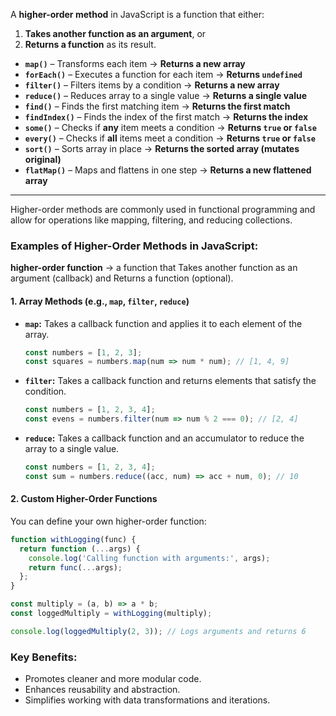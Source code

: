 A **higher-order method** in JavaScript is a function that either:
1. **Takes another function as an argument**, or
2. **Returns a function** as its result.

- **`map()`** – Transforms each item → **Returns a new array**
- **`forEach()`** – Executes a function for each item → **Returns `undefined`**
- **`filter()`** – Filters items by a condition → **Returns a new array**
- **`reduce()`** – Reduces array to a single value → **Returns a single value**
- **`find()`** – Finds the first matching item → **Returns the first match**
- **`findIndex()`** – Finds the index of the first match → **Returns the index**
- **`some()`** – Checks if **any** item meets a condition → **Returns `true` or `false`**
- **`every()`** – Checks if **all** items meet a condition → **Returns `true` or `false`**
- **`sort()`** – Sorts array in place → **Returns the sorted array (mutates original)**
- **`flatMap()`** – Maps and flattens in one step → **Returns a new flattened array**

---

Higher-order methods are commonly used in functional programming and allow for operations like mapping, filtering, and reducing collections.

### Examples of Higher-Order Methods in JavaScript:

**higher-order function** -> a function that Takes another function as an argument (callback) and Returns a function (optional).
#### 1. **Array Methods (e.g., `map`, `filter`, `reduce`)**

- **`map`:** Takes a callback function and applies it to each element of the array.
    
    ```javascript
    const numbers = [1, 2, 3];
    const squares = numbers.map(num => num * num); // [1, 4, 9]
    ```
    
- **`filter`:** Takes a callback function and returns elements that satisfy the condition.
    
    ```javascript
    const numbers = [1, 2, 3, 4];
    const evens = numbers.filter(num => num % 2 === 0); // [2, 4]
    ```
    
- **`reduce`:** Takes a callback function and an accumulator to reduce the array to a single value.
    
    ```javascript
    const numbers = [1, 2, 3, 4];
    const sum = numbers.reduce((acc, num) => acc + num, 0); // 10
    ```
    

#### 2. **Custom Higher-Order Functions**

You can define your own higher-order function:

```javascript
function withLogging(func) {
  return function (...args) {
    console.log('Calling function with arguments:', args);
    return func(...args);
  };
}

const multiply = (a, b) => a * b;
const loggedMultiply = withLogging(multiply);

console.log(loggedMultiply(2, 3)); // Logs arguments and returns 6
```

### Key Benefits:

- Promotes cleaner and more modular code.
- Enhances reusability and abstraction.
- Simplifies working with data transformations and iterations.
